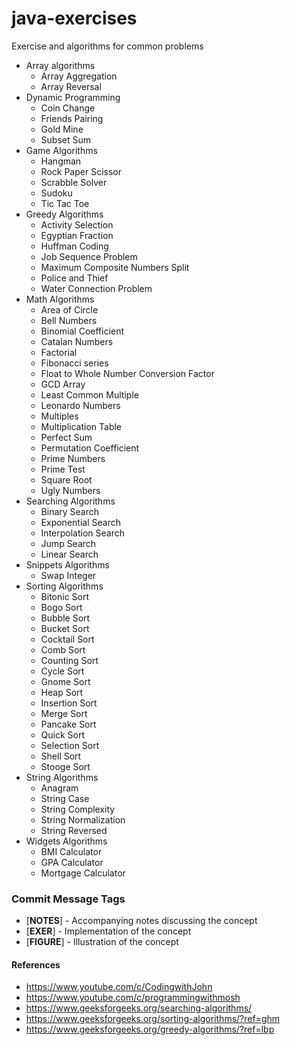 # java-exercises
Exercise and algorithms for common problems


* Array algorithms
  * Array Aggregation
  * Array Reversal
* Dynamic Programming
  * Coin Change
  * Friends Pairing
  * Gold Mine
  * Subset Sum
* Game Algorithms
  * Hangman
  * Rock Paper Scissor
  * Scrabble Solver
  * Sudoku  
  * Tic Tac Toe
* Greedy Algorithms
  * Activity Selection
  * Egyptian Fraction
  * Huffman Coding
  * Job Sequence Problem
  * Maximum Composite Numbers Split
  * Police and Thief
  * Water Connection Problem
* Math Algorithms
  * Area of Circle
  * Bell Numbers
  * Binomial Coefficient
  * Catalan Numbers
  * Factorial
  * Fibonacci series
  * Float to Whole Number Conversion Factor
  * GCD Array
  * Least Common Multiple
  * Leonardo Numbers
  * Multiples
  * Multiplication Table
  * Perfect Sum
  * Permutation Coefficient
  * Prime Numbers
  * Prime Test
  * Square Root
  * Ugly Numbers
* Searching Algorithms
  * Binary Search
  * Exponential Search
  * Interpolation Search
  * Jump Search
  * Linear Search
* Snippets Algorithms
  * Swap Integer
* Sorting Algorithms
  * Bitonic Sort
  * Bogo Sort
  * Bubble Sort
  * Bucket Sort
  * Cocktail Sort
  * Comb Sort
  * Counting Sort
  * Cycle Sort
  * Gnome Sort
  * Heap Sort
  * Insertion Sort
  * Merge Sort
  * Pancake Sort
  * Quick Sort
  * Selection Sort
  * Shell Sort
  * Stooge Sort
* String Algorithms
  * Anagram
  * String Case
  * String Complexity
  * String Normalization
  * String Reversed
* Widgets Algorithms
  * BMI Calculator
  * GPA Calculator
  * Mortgage Calculator


### Commit Message Tags
* [**NOTES**] - Accompanying notes discussing the concept
* [**EXER**] - Implementation of the concept
* [**FIGURE**] - Illustration of the concept

#### References
* https://www.youtube.com/c/CodingwithJohn
* https://www.youtube.com/c/programmingwithmosh
* https://www.geeksforgeeks.org/searching-algorithms/
* https://www.geeksforgeeks.org/sorting-algorithms/?ref=ghm
* https://www.geeksforgeeks.org/greedy-algorithms/?ref=lbp
